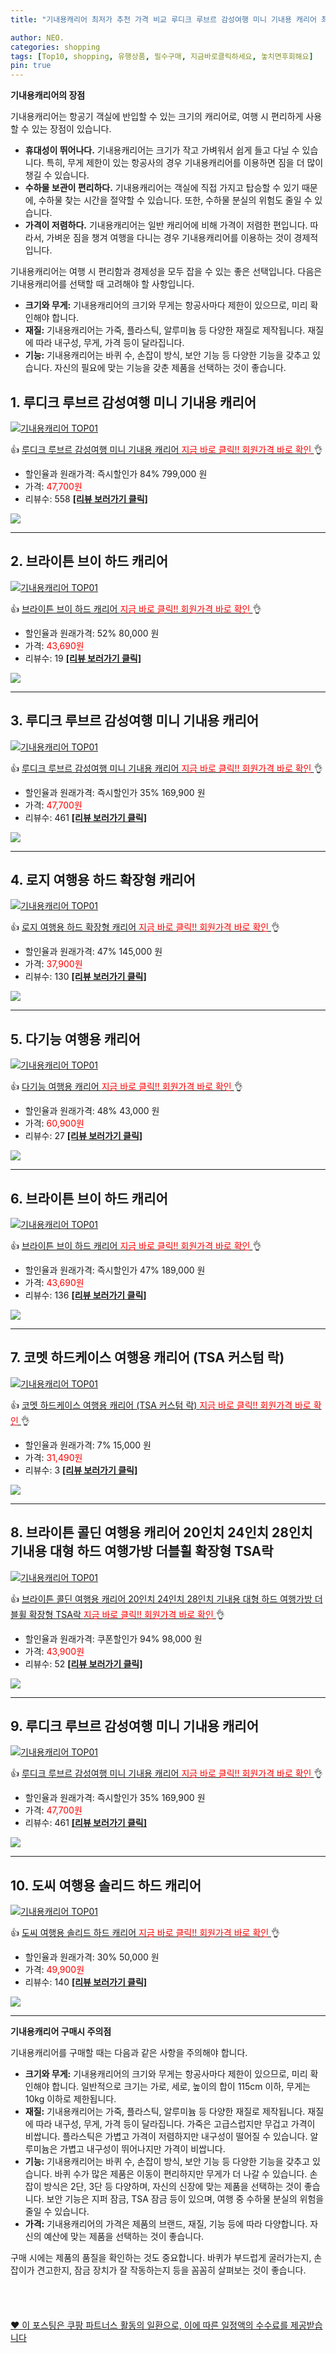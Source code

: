 ```yaml
---
title: "기내용캐리어 최저가 추천 가격 비교 루디크 루브르 감성여행 미니 기내용 캐리어 최저가 가격 비교 장점"

author: NEO.
categories: shopping
tags: [Top10, shopping, 유행상품, 필수구매, 지금바로클릭하세요, 놓치면후회해요]
pin: true
---
```

**기내용캐리어의 장점**

기내용캐리어는 항공기 객실에 반입할 수 있는 크기의 캐리어로, 여행 시 편리하게 사용할 수 있는 장점이 있습니다.

* **휴대성이 뛰어나다.** 기내용캐리어는 크기가 작고 가벼워서 쉽게 들고 다닐 수 있습니다. 특히, 무게 제한이 있는 항공사의 경우 기내용캐리어를 이용하면 짐을 더 많이 챙길 수 있습니다.
* **수하물 보관이 편리하다.** 기내용캐리어는 객실에 직접 가지고 탑승할 수 있기 때문에, 수하물 찾는 시간을 절약할 수 있습니다. 또한, 수하물 분실의 위험도 줄일 수 있습니다.
* **가격이 저렴하다.** 기내용캐리어는 일반 캐리어에 비해 가격이 저렴한 편입니다. 따라서, 가벼운 짐을 챙겨 여행을 다니는 경우 기내용캐리어를 이용하는 것이 경제적입니다.

기내용캐리어는 여행 시 편리함과 경제성을 모두 잡을 수 있는 좋은 선택입니다. 다음은 기내용캐리어를 선택할 때 고려해야 할 사항입니다.

* **크기와 무게:** 기내용캐리어의 크기와 무게는 항공사마다 제한이 있으므로, 미리 확인해야 합니다.
* **재질:** 기내용캐리어는 가죽, 플라스틱, 알루미늄 등 다양한 재질로 제작됩니다. 재질에 따라 내구성, 무게, 가격 등이 달라집니다.
* **기능:** 기내용캐리어는 바퀴 수, 손잡이 방식, 보안 기능 등 다양한 기능을 갖추고 있습니다. 자신의 필요에 맞는 기능을 갖춘 제품을 선택하는 것이 좋습니다.

   

## 1. 루디크 루브르 감성여행 미니 기내용 캐리어

[![기내용캐리어 TOP01](https://thumbnail9.coupangcdn.com/thumbnails/remote/490x490ex/image/retail/images/1575090347713877-c21df360-984a-440c-8cb4-f15cf1a155c3.jpg)](https://link.coupang.com/re/AFFSDP?lptag=AF3617701&subid=GithubCoopas&pageKey=7355188221&traceid=V0-153&itemId=18937996813&vendorItemId=86064550963)


👍 [루디크 루브르 감성여행 미니 기내용 캐리어 <font color=red> 지금 바로 클릭!! 회원가격 바로 확인 </font> ](https://link.coupang.com/re/AFFSDP?lptag=AF3617701&subid=GithubCoopas&pageKey=7355188221&traceid=V0-153&itemId=18937996813&vendorItemId=86064550963) 👌 


- 할인율과 원래가격: 즉시할인가 84%  799,000   원
- 가격: <span style='color:red'>47,700원</span>
- 리뷰수: 558  [**[리뷰 보러가기 클릭]**](https://link.coupang.com/re/AFFSDP?lptag=AF3617701&subid=GithubCoopas&pageKey=7355188221&traceid=V0-153&itemId=18937996813&vendorItemId=86064550963)

[![](/discount_price.png)](https://link.coupang.com/re/AFFSDP?lptag=AF3617701&subid=GithubCoopas&pageKey=7355188221&traceid=V0-153&itemId=18937996813&vendorItemId=86064550963)

---


   

## 2. 브라이튼 브이 하드 캐리어

[![기내용캐리어 TOP01](https://thumbnail9.coupangcdn.com/thumbnails/remote/490x490ex/image/retail/images/2019/04/16/11/4/cf137a0d-eb91-401a-bcc2-b9a16399f229.jpg)](https://link.coupang.com/re/AFFSDP?lptag=AF3617701&subid=GithubCoopas&pageKey=208056828&traceid=V0-153&itemId=626071047&vendorItemId=4644103684)


👍 [브라이튼 브이 하드 캐리어 <font color=red> 지금 바로 클릭!! 회원가격 바로 확인 </font> ](https://link.coupang.com/re/AFFSDP?lptag=AF3617701&subid=GithubCoopas&pageKey=208056828&traceid=V0-153&itemId=626071047&vendorItemId=4644103684) 👌 


- 할인율과 원래가격: 52%  80,000   원
- 가격: <span style='color:red'>43,690원</span>
- 리뷰수: 19  [**[리뷰 보러가기 클릭]**](https://link.coupang.com/re/AFFSDP?lptag=AF3617701&subid=GithubCoopas&pageKey=208056828&traceid=V0-153&itemId=626071047&vendorItemId=4644103684)

[![](/discount_price.png)](https://link.coupang.com/re/AFFSDP?lptag=AF3617701&subid=GithubCoopas&pageKey=208056828&traceid=V0-153&itemId=626071047&vendorItemId=4644103684)

---


   

## 3. 루디크 루브르 감성여행 미니 기내용 캐리어

[![기내용캐리어 TOP01](https://thumbnail9.coupangcdn.com/thumbnails/remote/490x490ex/image/retail/images/1575090347713877-c21df360-984a-440c-8cb4-f15cf1a155c3.jpg)](https://link.coupang.com/re/AFFSDP?lptag=AF3617701&subid=GithubCoopas&pageKey=7355188221&traceid=V0-153&itemId=18937996813&vendorItemId=86064550963)


👍 [루디크 루브르 감성여행 미니 기내용 캐리어 <font color=red> 지금 바로 클릭!! 회원가격 바로 확인 </font> ](https://link.coupang.com/re/AFFSDP?lptag=AF3617701&subid=GithubCoopas&pageKey=7355188221&traceid=V0-153&itemId=18937996813&vendorItemId=86064550963) 👌 


- 할인율과 원래가격: 즉시할인가 35%  169,900   원
- 가격: <span style='color:red'>47,700원</span>
- 리뷰수: 461  [**[리뷰 보러가기 클릭]**](https://link.coupang.com/re/AFFSDP?lptag=AF3617701&subid=GithubCoopas&pageKey=7355188221&traceid=V0-153&itemId=18937996813&vendorItemId=86064550963)

[![](/discount_price.png)](https://link.coupang.com/re/AFFSDP?lptag=AF3617701&subid=GithubCoopas&pageKey=7355188221&traceid=V0-153&itemId=18937996813&vendorItemId=86064550963)

---


   

## 4. 로지 여행용 하드 확장형 캐리어

[![기내용캐리어 TOP01](https://thumbnail10.coupangcdn.com/thumbnails/remote/490x490ex/image/retail/images/2023/11/02/10/3/d36960a5-38c7-4248-bbcd-bb97e04e743f.jpg)](https://link.coupang.com/re/AFFSDP?lptag=AF3617701&subid=GithubCoopas&pageKey=7217262664&traceid=V0-153&itemId=18503646701&vendorItemId=87645739290)


👍 [로지 여행용 하드 확장형 캐리어 <font color=red> 지금 바로 클릭!! 회원가격 바로 확인 </font> ](https://link.coupang.com/re/AFFSDP?lptag=AF3617701&subid=GithubCoopas&pageKey=7217262664&traceid=V0-153&itemId=18503646701&vendorItemId=87645739290) 👌 


- 할인율과 원래가격: 47%  145,000   원
- 가격: <span style='color:red'>37,900원</span>
- 리뷰수: 130  [**[리뷰 보러가기 클릭]**](https://link.coupang.com/re/AFFSDP?lptag=AF3617701&subid=GithubCoopas&pageKey=7217262664&traceid=V0-153&itemId=18503646701&vendorItemId=87645739290)

[![](/discount_price.png)](https://link.coupang.com/re/AFFSDP?lptag=AF3617701&subid=GithubCoopas&pageKey=7217262664&traceid=V0-153&itemId=18503646701&vendorItemId=87645739290)

---


   

## 5. 다기능 여행용 캐리어

[![기내용캐리어 TOP01](https://thumbnail8.coupangcdn.com/thumbnails/remote/490x490ex/image/vendor_inventory/93bc/0d110029de873d416fd4e31a5bcadbdf170f110401b5f8bcd5c417cbb0f9.jpg)](https://link.coupang.com/re/AFFSDP?lptag=AF3617701&subid=GithubCoopas&pageKey=7771727552&traceid=V0-153&itemId=20983059512&vendorItemId=88047822407)


👍 [다기능 여행용 캐리어 <font color=red> 지금 바로 클릭!! 회원가격 바로 확인 </font> ](https://link.coupang.com/re/AFFSDP?lptag=AF3617701&subid=GithubCoopas&pageKey=7771727552&traceid=V0-153&itemId=20983059512&vendorItemId=88047822407) 👌 


- 할인율과 원래가격: 48%  43,000   원
- 가격: <span style='color:red'>60,900원</span>
- 리뷰수: 27  [**[리뷰 보러가기 클릭]**](https://link.coupang.com/re/AFFSDP?lptag=AF3617701&subid=GithubCoopas&pageKey=7771727552&traceid=V0-153&itemId=20983059512&vendorItemId=88047822407)

[![](/discount_price.png)](https://link.coupang.com/re/AFFSDP?lptag=AF3617701&subid=GithubCoopas&pageKey=7771727552&traceid=V0-153&itemId=20983059512&vendorItemId=88047822407)

---


   

## 6. 브라이튼 브이 하드 캐리어

[![기내용캐리어 TOP01](https://thumbnail6.coupangcdn.com/thumbnails/remote/490x490ex/image/retail/images/384574521249026-4bae0890-133c-4ced-bb7e-682772365b68.jpg)](https://link.coupang.com/re/AFFSDP?lptag=AF3617701&subid=GithubCoopas&pageKey=208056828&traceid=V0-153&itemId=616768239&vendorItemId=4618070214)


👍 [브라이튼 브이 하드 캐리어 <font color=red> 지금 바로 클릭!! 회원가격 바로 확인 </font> ](https://link.coupang.com/re/AFFSDP?lptag=AF3617701&subid=GithubCoopas&pageKey=208056828&traceid=V0-153&itemId=616768239&vendorItemId=4618070214) 👌 


- 할인율과 원래가격: 즉시할인가 47%  189,000   원
- 가격: <span style='color:red'>43,690원</span>
- 리뷰수: 136  [**[리뷰 보러가기 클릭]**](https://link.coupang.com/re/AFFSDP?lptag=AF3617701&subid=GithubCoopas&pageKey=208056828&traceid=V0-153&itemId=616768239&vendorItemId=4618070214)

[![](/discount_price.png)](https://link.coupang.com/re/AFFSDP?lptag=AF3617701&subid=GithubCoopas&pageKey=208056828&traceid=V0-153&itemId=616768239&vendorItemId=4618070214)

---


   

## 7. 코멧 하드케이스 여행용 캐리어 (TSA 커스텀 락)

[![기내용캐리어 TOP01](https://thumbnail7.coupangcdn.com/thumbnails/remote/490x490ex/image/retail/images/4996236675826979-a987a1ff-abe0-4674-956c-add4b9c6a7dc.jpg)](https://link.coupang.com/re/AFFSDP?lptag=AF3617701&subid=GithubCoopas&pageKey=7599921694&traceid=V0-153&itemId=20101888692&vendorItemId=87197013249)


👍 [코멧 하드케이스 여행용 캐리어 (TSA 커스텀 락) <font color=red> 지금 바로 클릭!! 회원가격 바로 확인 </font> ](https://link.coupang.com/re/AFFSDP?lptag=AF3617701&subid=GithubCoopas&pageKey=7599921694&traceid=V0-153&itemId=20101888692&vendorItemId=87197013249) 👌 


- 할인율과 원래가격: 7%  15,000   원
- 가격: <span style='color:red'>31,490원</span>
- 리뷰수: 3  [**[리뷰 보러가기 클릭]**](https://link.coupang.com/re/AFFSDP?lptag=AF3617701&subid=GithubCoopas&pageKey=7599921694&traceid=V0-153&itemId=20101888692&vendorItemId=87197013249)

[![](/discount_price.png)](https://link.coupang.com/re/AFFSDP?lptag=AF3617701&subid=GithubCoopas&pageKey=7599921694&traceid=V0-153&itemId=20101888692&vendorItemId=87197013249)

---


   

## 8. 브라이튼 콜딘 여행용 캐리어 20인치 24인치 28인치 기내용 대형 하드 여행가방 더블휠 확장형 TSA락

[![기내용캐리어 TOP01](https://thumbnail8.coupangcdn.com/thumbnails/remote/490x490ex/image/vendor_inventory/f82c/8a80988743587f0870e460d69c76a1a79824a11e272ae3b061bbd74f6169.jpg)](https://link.coupang.com/re/AFFSDP?lptag=AF3617701&subid=GithubCoopas&pageKey=6945396524&traceid=V0-153&itemId=16855822362&vendorItemId=5132487610)


👍 [브라이튼 콜딘 여행용 캐리어 20인치 24인치 28인치 기내용 대형 하드 여행가방 더블휠 확장형 TSA락 <font color=red> 지금 바로 클릭!! 회원가격 바로 확인 </font> ](https://link.coupang.com/re/AFFSDP?lptag=AF3617701&subid=GithubCoopas&pageKey=6945396524&traceid=V0-153&itemId=16855822362&vendorItemId=5132487610) 👌 


- 할인율과 원래가격: 쿠폰할인가 94%  98,000   원
- 가격: <span style='color:red'>43,900원</span>
- 리뷰수: 52  [**[리뷰 보러가기 클릭]**](https://link.coupang.com/re/AFFSDP?lptag=AF3617701&subid=GithubCoopas&pageKey=6945396524&traceid=V0-153&itemId=16855822362&vendorItemId=5132487610)

[![](/discount_price.png)](https://link.coupang.com/re/AFFSDP?lptag=AF3617701&subid=GithubCoopas&pageKey=6945396524&traceid=V0-153&itemId=16855822362&vendorItemId=5132487610)

---


   

## 9. 루디크 루브르 감성여행 미니 기내용 캐리어

[![기내용캐리어 TOP01](https://thumbnail8.coupangcdn.com/thumbnails/remote/490x490ex/image/retail/images/7660459498258400-66343750-fe63-47ea-b762-11c16bdb3be2.jpg)](https://link.coupang.com/re/AFFSDP?lptag=AF3617701&subid=GithubCoopas&pageKey=7355188221&traceid=V0-153&itemId=18936825853&vendorItemId=86063417153)


👍 [루디크 루브르 감성여행 미니 기내용 캐리어 <font color=red> 지금 바로 클릭!! 회원가격 바로 확인 </font> ](https://link.coupang.com/re/AFFSDP?lptag=AF3617701&subid=GithubCoopas&pageKey=7355188221&traceid=V0-153&itemId=18936825853&vendorItemId=86063417153) 👌 


- 할인율과 원래가격: 즉시할인가 35%  169,900   원
- 가격: <span style='color:red'>47,700원</span>
- 리뷰수: 461  [**[리뷰 보러가기 클릭]**](https://link.coupang.com/re/AFFSDP?lptag=AF3617701&subid=GithubCoopas&pageKey=7355188221&traceid=V0-153&itemId=18936825853&vendorItemId=86063417153)

[![](/discount_price.png)](https://link.coupang.com/re/AFFSDP?lptag=AF3617701&subid=GithubCoopas&pageKey=7355188221&traceid=V0-153&itemId=18936825853&vendorItemId=86063417153)

---


   

## 10. 도씨 여행용 솔리드 하드 캐리어

[![기내용캐리어 TOP01](https://thumbnail9.coupangcdn.com/thumbnails/remote/490x490ex/image/rs_quotation_api/2sehzagy/b3481522a5e64943b70ec541198c41e6.jpg)](https://link.coupang.com/re/AFFSDP?lptag=AF3617701&subid=GithubCoopas&pageKey=7505484844&traceid=V0-153&itemId=19655424850&vendorItemId=86761328807)


👍 [도씨 여행용 솔리드 하드 캐리어 <font color=red> 지금 바로 클릭!! 회원가격 바로 확인 </font> ](https://link.coupang.com/re/AFFSDP?lptag=AF3617701&subid=GithubCoopas&pageKey=7505484844&traceid=V0-153&itemId=19655424850&vendorItemId=86761328807) 👌 


- 할인율과 원래가격: 30%  50,000   원
- 가격: <span style='color:red'>49,900원</span>
- 리뷰수: 140  [**[리뷰 보러가기 클릭]**](https://link.coupang.com/re/AFFSDP?lptag=AF3617701&subid=GithubCoopas&pageKey=7505484844&traceid=V0-153&itemId=19655424850&vendorItemId=86761328807)

[![](/discount_price.png)](https://link.coupang.com/re/AFFSDP?lptag=AF3617701&subid=GithubCoopas&pageKey=7505484844&traceid=V0-153&itemId=19655424850&vendorItemId=86761328807)

---
**기내용캐리어 구매시 주의점**

기내용캐리어를 구매할 때는 다음과 같은 사항을 주의해야 합니다.

* **크기와 무게:** 기내용캐리어의 크기와 무게는 항공사마다 제한이 있으므로, 미리 확인해야 합니다. 일반적으로 크기는 가로, 세로, 높이의 합이 115cm 이하, 무게는 10kg 이하로 제한됩니다.
* **재질:** 기내용캐리어는 가죽, 플라스틱, 알루미늄 등 다양한 재질로 제작됩니다. 재질에 따라 내구성, 무게, 가격 등이 달라집니다. 가죽은 고급스럽지만 무겁고 가격이 비쌉니다. 플라스틱은 가볍고 가격이 저렴하지만 내구성이 떨어질 수 있습니다. 알루미늄은 가볍고 내구성이 뛰어나지만 가격이 비쌉니다.
* **기능:** 기내용캐리어는 바퀴 수, 손잡이 방식, 보안 기능 등 다양한 기능을 갖추고 있습니다. 바퀴 수가 많은 제품은 이동이 편리하지만 무게가 더 나갈 수 있습니다. 손잡이 방식은 2단, 3단 등 다양하며, 자신의 신장에 맞는 제품을 선택하는 것이 좋습니다. 보안 기능은 지퍼 잠금, TSA 잠금 등이 있으며, 여행 중 수하물 분실의 위험을 줄일 수 있습니다.
* **가격:** 기내용캐리어의 가격은 제품의 브랜드, 재질, 기능 등에 따라 다양합니다. 자신의 예산에 맞는 제품을 선택하는 것이 좋습니다.

구매 시에는 제품의 품질을 확인하는 것도 중요합니다. 바퀴가 부드럽게 굴러가는지, 손잡이가 견고한지, 잠금 장치가 잘 작동하는지 등을 꼼꼼히 살펴보는 것이 좋습니다.<br><br><br><br><br> [ ❤  이 포스팅은 쿠팡 파트너스 활동의 일환으로, 이에 따른 일정액의 수수료를 제공받습니다](https://link.coupang.com/a/bcEFyh)